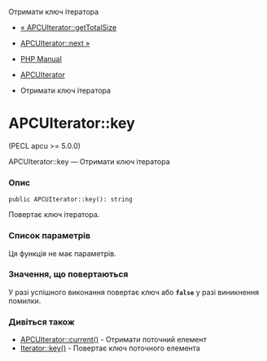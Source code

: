 Отримати ключ ітератора

-   [« APCUIterator::getTotalSize](apcuiterator.gettotalsize.md)
    
-   [APCUIterator::next »](apcuiterator.next.md)
    
-   [PHP Manual](index.md)
    
-   [APCUIterator](class.apcuiterator.md)
    
-   Отримати ключ ітератора
    

# APCUIterator::key

(PECL apcu >= 5.0.0)

APCUIterator::key — Отримати ключ ітератора

### Опис

```methodsynopsis
public APCUIterator::key(): string
```

Повертає ключ ітератора.

### Список параметрів

Ця функція не має параметрів.

### Значення, що повертаються

У разі успішного виконання повертає ключ або **`false`** у разі виникнення помилки.

### Дивіться також

-   [APCUIterator::current()](apcuiterator.current.md) - Отримати поточний елемент
-   [Iterator::key()](iterator.key.md) - Повертає ключ поточного елемента